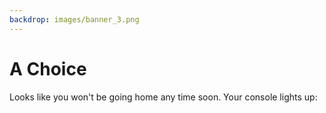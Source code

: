 ```yaml
---
backdrop: images/banner_3.png
---
```


# A Choice

Looks like you won't be going home any time soon. Your console lights up:

<Page url="/rocket/pt/soho" instructions="" action="Press the red button" condition="none" />

<Page url="/rocket/pt/rosetta" instructions="" action="Flip the blue switch" condition="none" />

<Page url="/rocket/pt/magnet" instructions="" action="Pull the handle" condition="none" />

<Page url="/rocket/pt/cluster" instructions="" action="Twist the gold knob" condition="none" />




